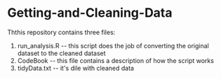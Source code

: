 # Getting-and-Cleaning-Data
Ththis repository contains three files:

1) run_analysis.R -- this script does the job of converting the original dataset to the cleaned dataset
2) CodeBook -- this file contains a description of how the script works
3) tidyData.txt -- it's dile with cleaned data
